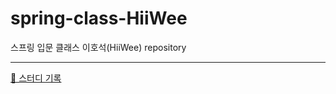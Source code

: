 # spring-class-HiiWee
스프링 입문 클래스 이호석(HiiWee) repository

---
[📌 스터디 기록](https://github.com/JSCODE-EDU/spring-class-HiiWee/blob/main/spring-class.md)


